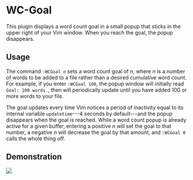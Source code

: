 # WC-Goal

This plugin displays a word count goal in a small popup that sticks in the upper right of your Vim window.  When you reach the goal, the popup disappears.

## Usage

The command `:WCGoal n` sets a word count goal of _n_, where _n_ is a number of words to be added to a file rather than a desired cumulative word count.  For example, if you enter `:WCGoal 100`, the popup window will initially read `Goal: 100 words.`, then will periodically update until you have added 100 or more words to your file.

The goal updates every time Vim notices a period of inactivity equal to its internal variable `updatetime`---4 seconds by default---and the popup disappears when the goal is reached.  While a word count popup is already active for a given buffer, entering a positive _n_ will set the goal to that number, a negative _n_ will decrease the goal by that amount, and `:WCGoal 0` calls the whole thing off.

## Demonstration

![](http://johnob.sdf.org/resources/wc-goal_demo.gif)

